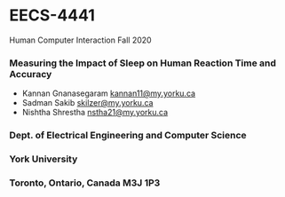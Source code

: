 # EECS-4441
Human Computer Interaction Fall 2020
### Measuring the Impact of Sleep on Human Reaction Time and Accuracy

- Kannan Gnanasegaram kannan11@my.yorku.ca 
- Sadman Sakib skilzer@my.yorku.ca 
- Nishtha Shrestha nstha21@my.yorku.ca

### Dept. of Electrical Engineering and Computer Science
### York University
### Toronto, Ontario, Canada M3J 1P3
